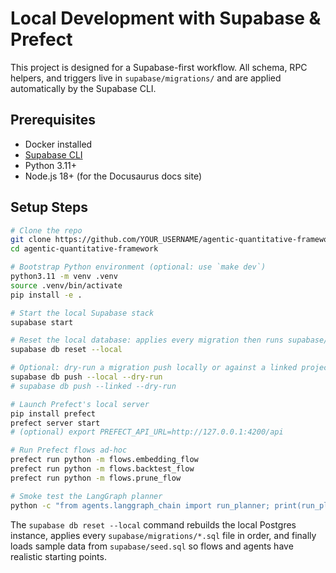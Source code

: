 # Local Development with Supabase & Prefect

This project is designed for a Supabase-first workflow. All schema, RPC helpers, and triggers live in
`supabase/migrations/` and are applied automatically by the Supabase CLI.

## Prerequisites

- Docker installed
- [Supabase CLI](https://supabase.com/docs/guides/cli)
- Python 3.11+
- Node.js 18+ (for the Docusaurus docs site)

## Setup Steps

```bash
# Clone the repo
git clone https://github.com/YOUR_USERNAME/agentic-quantitative-framework.git
cd agentic-quantitative-framework

# Bootstrap Python environment (optional: use `make dev`)
python3.11 -m venv .venv
source .venv/bin/activate
pip install -e .

# Start the local Supabase stack
supabase start

# Reset the local database: applies every migration then runs supabase/seed.sql
supabase db reset --local

# Optional: dry-run a migration push locally or against a linked project
supabase db push --local --dry-run
# supabase db push --linked --dry-run

# Launch Prefect's local server
pip install prefect
prefect server start
# (optional) export PREFECT_API_URL=http://127.0.0.1:4200/api

# Run Prefect flows ad-hoc
prefect run python -m flows.embedding_flow
prefect run python -m flows.backtest_flow
prefect run python -m flows.prune_flow

# Smoke test the LangGraph planner
python -c "from agents.langgraph_chain import run_planner; print(run_planner({'request': 'hello world'}))"
```

The `supabase db reset --local` command rebuilds the local Postgres instance, applies every
`supabase/migrations/*.sql` file in order, and finally loads sample data from `supabase/seed.sql` so
flows and agents have realistic starting points.
